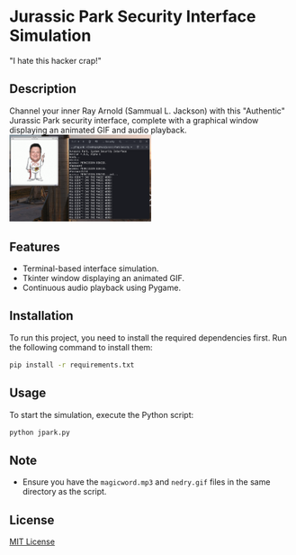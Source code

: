 # Jurassic Park Security Interface Simulation
"I hate this hacker crap!"

## Description
Channel your inner Ray Arnold (Sammual L. Jackson) with this "Authentic" Jurassic Park security interface, complete with a graphical window displaying an animated GIF and audio playback.
<img src="demo.png" width="50%" height="50%">

## Features
- Terminal-based interface simulation.
- Tkinter window displaying an animated GIF.
- Continuous audio playback using Pygame.

## Installation
To run this project, you need to install the required dependencies first. Run the following command to install them:

```bash
pip install -r requirements.txt
```

## Usage
To start the simulation, execute the Python script:

```bash
python jpark.py
```

## Note
- Ensure you have the `magicword.mp3` and `nedry.gif` files in the same directory as the script.

## License
[MIT License](https://opensource.org/licenses/MIT)
